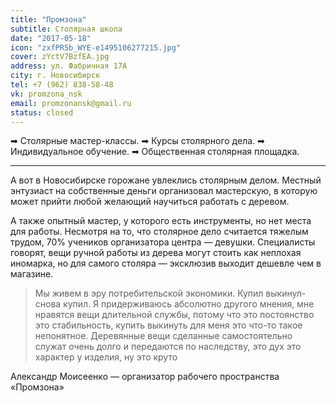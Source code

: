 ```yaml
---
title: "Промзона"
subtitle: Столярная школа
date: "2017-05-18"
icon: "zxfPR5b_WYE-e1495106277215.jpg"
cover: zYctV7BzfEA.jpg
address: ул. Фабричная 17А
city: г. Новосибирск
tel: +7 (962) 838-58-48
vk: promzona_nsk
email: promzonansk@gmail.ru
status: closed
---
```


➡ Столярные мастер-классы. ➡ Курсы столярного дела. ➡ Индивидуальное обучение. ➡ Общественная столярная площадка.

---

А вот в Новосибирске горожане увлеклись столярным делом. Местный энтузиаст на собственные деньги организовал мастерскую, в которую может прийти любой желающий научиться работать с деревом.

А также опытный мастер, у которого есть инструменты, но нет места для работы. Несмотря на то, что столярное дело считается тяжелым трудом, 70% учеников организатора центра — девушки. Специалисты говорят, вещи ручной работы из дерева могут стоить как неплохая иномарка, но для самого столяра — эксклюзив выходит дешевле чем в магазине.

> Мы живем в эру потребительской экономики. Купил выкинул- снова купил. Я придерживаюсь абсолютно другого мнения, мне нравятся вещи длительной службы, потому что это постоянство это стабильность, купить выкинуть для меня это что-то такое непонятное. Деревянные вещи сделанные самостоятельно служат очень долго и передаются по наследству, это дух это характер у изделия, ну это круто

Александр Моисеенко — организатор рабочего пространства «Промзона»
